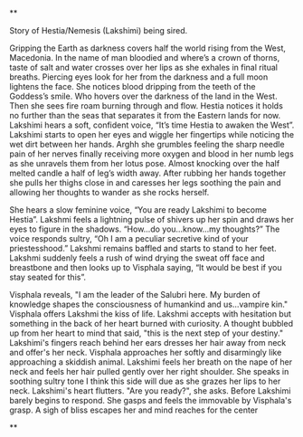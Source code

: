 **

Story of Hestia/Nemesis (Lakshimi) being sired.

Gripping the Earth as darkness covers half the world rising from the West, Macedonia. In the name of man bloodied and where’s a crown of thorns, taste of salt and water crosses over her lips as she exhales in final ritual breaths. Piercing eyes look for her from the darkness and a full moon lightens the face. She notices blood dripping from the teeth of the Goddess’s smile. Who hovers over the darkness of the land in the West. Then she sees fire roam burning through and flow. Hestia notices it holds no further than the seas that separates it from the Eastern lands for now. Lakshimi hears a soft, confident voice, “It’s time Hestia to awaken the West”. Lakshimi starts to open her eyes and wiggle her fingertips while noticing the wet dirt between her hands. Arghh she grumbles feeling the sharp needle pain of her nerves finally receiving more oxygen and blood in her numb legs as she unravels them from her lotus pose. Almost knocking over the half melted candle a half of leg’s width away. After rubbing her hands together she pulls her thighs close in and caresses her legs soothing the pain and allowing her thoughts to wander as she rocks herself. 

She hears a slow feminine voice, “You are ready Lakshimi to become Hestia”. Lakshmi feels a lightning pulse of shivers up her spin and draws her eyes to figure in the shadows. “How…do you…know…my thoughts?” The voice responds sultry, “Oh I am a peculiar secretive kind of your priestesshood.” Lakshmi remains baffled and starts to stand to her feet. Lakshmi suddenly feels a rush of wind drying the sweat off face and breastbone and then looks up to Visphala saying, “It would be best if you stay seated for this”.  

Visphala reveals, "I am the leader of the Salubri here. My burden of knowledge shapes the consciousness of humankind and us...vampire kin." Visphala offers Lakshmi the kiss of life. Lakshmi accepts with hesitation but something in the back of her heart burned with curiosity. A thought bubbled up from her heart to mind that said, "this is the next step of your destiny." Lakshimi's fingers reach behind her ears dresses her hair away from neck and offer's her neck. Visphala approaches her softly and disarmingly like approaching a skiddish animal. Lakshimi feels her breath on the nape of her neck and feels her hair pulled gently over her right shoulder. She speaks in soothing sultry tone I think this side will due as she grazes her lips to her neck. Lakshimi's heart flutters. "Are you ready?", she asks.  Before Lakshimi barely begins to respond. She gasps and feels the immovable by Visphala's grasp. A sigh of bliss escapes her and mind reaches for the center 

**